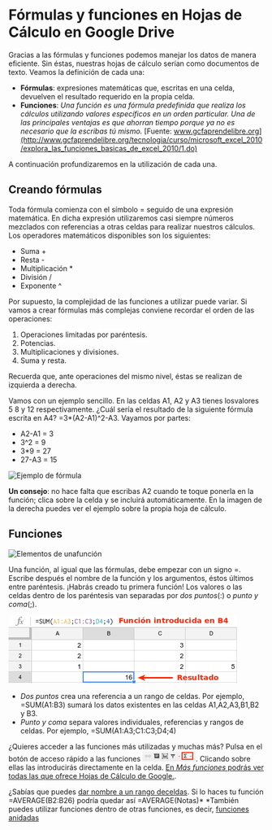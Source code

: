 # Fórmulas y funciones en Hojas de Cálculo en Google Drive

Gracias a las fórmulas y funciones podemos manejar los datos de manera eficiente. Sin éstas, nuestras hojas de cálculo serían como documentos de texto. Veamos la definición de cada una:

-   **Fórmulas**: expresiones matemáticas que, escritas en una celda, devuelven el resultado requerido en la propia celda.
-   **Funciones**: *Una función es una fórmula predefinida que realiza los cálculos utilizando valores específicos en un orden particular. Una de las principales ventajas es que ahorran tiempo porque ya no es necesario que la escribas tú mismo.* [Fuente: www.gcfaprendelibre.org](http://www.gcfaprendelibre.org/tecnologia/curso/microsoft_excel_2010/explora_las_funciones_basicas_de_excel_2010/1.do)

A continuación profundizaremos en la utilización de cada una.

## Creando fórmulas

Toda fórmula comienza con el símbolo = seguido de una expresión matemática. En dicha expresión utilizaremos casi siempre números mezclados con referencias a otras celdas para realizar nuestros cálculos. Los operadores matemáticos disponibles son los siguientes:
-   Suma +
-   Resta -
-   Multiplicación \*
-   División /
-   Exponente \^

Por supuesto, la complejidad de las funciones a utilizar puede variar. Si vamos a crear fórmulas más complejas conviene recordar el orden de las operaciones:

1.  Operaciones limitadas por paréntesis.
2.  Potencias.
3.  Multiplicaciones y divisiones.
4.  Suma y resta.

Recuerda que, ante operaciones del mismo nivel, éstas se realizan de izquierda a derecha.

Vamos con un ejemplo sencillo. En las celdas A1, A2 y A3 tienes losvalores 5 8 y 12 respectivamente. ¿Cuál sería el resultado de la siguiente fórmula escrita en A4? =3\*(A2-A1)\^2-A3. Vayamos por partes:
-   A2-A1 = 3
-   3\^2 = 9
-   3\*9 = 27
-   27-A3 = 15

![Ejemplo de fórmula](https://raw.githubusercontent.com/catedu/curso-google-drive/master/images/Creando_fórmulas.png)

**Un consejo**: no hace falta que escribas A2 cuando te toque ponerla en la función; clica sobre la celda y se incluirá automáticamente. En la imagen de la derecha puedes ver el ejemplo sobre la propia hoja de cálculo.

## Funciones

![Elementos de unafunción](https://raw.githubusercontent.com/catedu/curso-google-drive/master/images/Elementos_de_una_función.png)

Una función, al igual que las fórmulas, debe empezar con un signo =. Escribe después el nombre de la función y los argumentos, éstos últimos entre paréntesis. ¡Habrás creado tu primera función! Los valores o las celdas dentro de los paréntesis van separadas por *dos puntos*(:) o *punto y coma*(;).

![Uso de ; y : en funciones](https://raw.githubusercontent.com/catedu/curso-google-drive/master/images/Seleccionando_celdas_en_funciones.png)

-   *Dos puntos* crea una referencia a un rango de celdas. Por ejemplo, =SUM(A1:B3) sumará los datos existentes en las celdas A1,A2,A3,B1,B2 y B3.
-   *Punto y coma* separa valores individuales, referencias y rangos de celdas. Por ejemplo, =SUM(A1:A3;C1:C3;D4;4)

¿Quieres acceder a las funciones más utilizadas y muchas más? Pulsa en el botón de acceso rápido a las funciones ![Botón funciones](https://raw.githubusercontent.com/catedu/curso-google-drive/master/images/105px-Boton_funciones.png). Clicando sobre ellas las introducirás directamente en la celda. [En *Más funciones* podrás ver todas las que ofrece Hojas de Cálculo de Google.](https://support.google.com/docs/table/25273?hl=es%7C).

¿Sabías que puedes [dar nombre a un rango deceldas](https://support.google.com/docs/answer/63175?hl=es). Si lo haces tu función =AVERAGE(B2:B26) podría quedar así =AVERAGE(Notas)* *También puedes utilizar funciones dentro de otras funciones, es decir, [funciones anidadas](https://support.google.com/docs/answer/46977?hl=es)